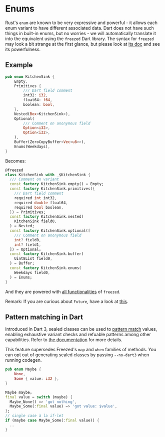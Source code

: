 # Enums

Rust's `enum` are known to be very expressive and powerful - it allows each enum variant to have different associated data. Dart does not have such things in built-in enums, but no worries - we will automatically translate it into the equivalent using the `freezed` Dart library. The syntax for `freezed` may look a bit strange at the first glance, but please look at [its doc](https://pub.dev/packages/freezed) and see its powerfulness.

## Example

```rust
pub enum KitchenSink {
    Empty,
    Primitives {
        /// Dart field comment
        int32: i32,
        float64: f64,
        boolean: bool,
    },
    Nested(Box<KitchenSink>),
    Optional(
        /// Comment on anonymous field
        Option<i32>,
        Option<i32>,
    ),
    Buffer(ZeroCopyBuffer<Vec<u8>>),
    Enums(Weekdays),
}
```

Becomes:

```Dart
@freezed
class KitchenSink with _$KitchenSink {
  /// Comment on variant
  const factory KitchenSink.empty() = Empty;
  const factory KitchenSink.primitives({
    /// Dart field comment
    required int int32,
    required double float64,
    required bool boolean,
  }) = Primitives;
  const factory KitchenSink.nested(
    KitchenSink field0,
  ) = Nested;
  const factory KitchenSink.optional([
    /// Comment on anonymous field
    int? field0,
    int? field1,
  ]) = Optional;
  const factory KitchenSink.buffer(
    Uint8List field0,
  ) = Buffer;
  const factory KitchenSink.enums(
    Weekdays field0,
  ) = Enums;
}
```

And they are powered with [all functionalities](https://pub.dev/packages/freezed) of `freezed`.

Remark: If you are curious about `Future`, have a look at [this](async_dart.md).

## Pattern matching in Dart

Introduced in Dart 3, sealed classes can be used to [pattern match](https://dart.dev/language/patterns) values,
enabling exhaustive variant checks and refuable patterns among other capabilities. Refer to [the documentation](https://dart.dev/language/patterns#switch-statements-and-expressions)
for more details.

This feature supersedes Freezed's `map` and `when` families of methods.
You can opt out of generating sealed classes by passing `--no-dart3` when running codegen.

```rust
pub enum Maybe {
    None,
    Some { value: i32 },
}
```

```dart
Maybe maybe;
final value = switch (maybe) {
  Maybe_None() => 'got nothing',
  Maybe_Some(:final value) => 'got value: $value',
};
// single case à la if-let
if (maybe case Maybe_Some(:final value)) {
  ..
}
```
